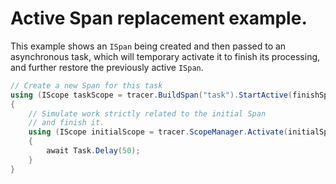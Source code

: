 # Active Span replacement example.

This example shows an `ISpan` being created and then passed to an asynchronous task, which will temporary activate it to finish its processing, and further restore the previously active `ISpan`.

```cs
// Create a new Span for this task
using (IScope taskScope = tracer.BuildSpan("task").StartActive(finishSpanOnDispose:true))
{
    // Simulate work strictly related to the initial Span
    // and finish it.
    using (IScope initialScope = tracer.ScopeManager.Activate(initialSpan, finishSpanOnDispose:true))
    {
        await Task.Delay(50);
    }
}
```

